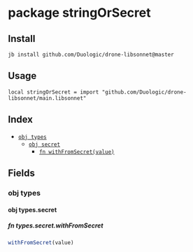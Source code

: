 # package stringOrSecret



## Install

```
jb install github.com/Duologic/drone-libsonnet@master
```

## Usage

```jsonnet
local stringOrSecret = import "github.com/Duologic/drone-libsonnet/main.libsonnet"
```

## Index

* [`obj types`](#obj-types)
  * [`obj secret`](#obj-typessecret)
    * [`fn withFromSecret(value)`](#fn-typessecretwithfromsecret)

## Fields

### obj types


#### obj types.secret


##### fn types.secret.withFromSecret

```ts
withFromSecret(value)
```


